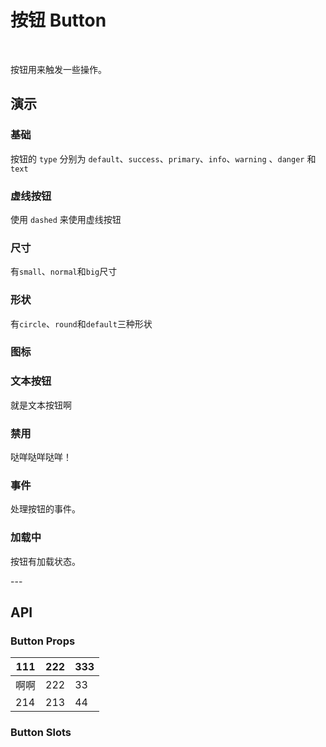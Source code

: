 <script setup lang="ts">
import BaseDemo from './baseDemo.vue'
import SizeDemo from './sizeDemo.vue'
import DashedDemo from './dashedDemo.vue'
import ShapeDemo from './shapeDemo.vue'
import IconDemo from './iconDemo.vue'
import TextDemo from './textDemo.vue'
import DisabledDemo from './disabledDemo.vue'
import ClickDemo from './clickDemo.vue'
import LoadingDemo from './loadingDemo.vue'
</script>

# 按钮 Button   
<br>

按钮用来触发一些操作。

## 演示

### 基础

按钮的 `type` 分别为 `default`、`success`、`primary`、`info`、`warning` 、`danger` 和 `text`

<show-box comp-name="button" demo-name="baseDemo">
  <BaseDemo/>
</show-box>


### 虚线按钮

使用 `dashed` 来使用虚线按钮

<show-box comp-name="button" demo-name="dashedDemo">
  <DashedDemo/>
</show-box>

### 尺寸

有`small`、`normal`和`big`尺寸

<show-box comp-name="button" demo-name="sizeDemo">
  <SizeDemo/>
</show-box>

### 形状

有`circle`、`round`和`default`三种形状

<show-box comp-name="button" demo-name="shapeDemo">
  <ShapeDemo/>
</show-box>

### 图标

<show-box comp-name="button" demo-name="iconDemo">
  <IconDemo/>
</show-box>

### 文本按钮

就是文本按钮啊

<show-box comp-name="button" demo-name="textDemo">
  <TextDemo/>
</show-box>

### 禁用

哒咩哒咩哒咩！

<show-box comp-name="button" demo-name="disabledDemo">
  <DisabledDemo/>
</show-box>

### 事件

处理按钮的事件。

<show-box comp-name="button" demo-name="clickDemo">
  <ClickDemo/>
</show-box>

### 加载中

按钮有加载状态。

<show-box comp-name="button" demo-name="loadingDemo">
  <LoadingDemo/>
</show-box>
---

## API

### Button Props

| **111** | **222** | **333** |
| ------- | ------- | ------- |
| 啊啊    | 222     | 33      |
| 214     | 213     | 44      |

### Button Slots
